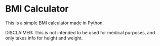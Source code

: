# BMI Calculator
This is a simple BMI calculator made in Python.

DISCLAIMER: This is not intended to be used for medical purposes, and only takes info for height and weight.
